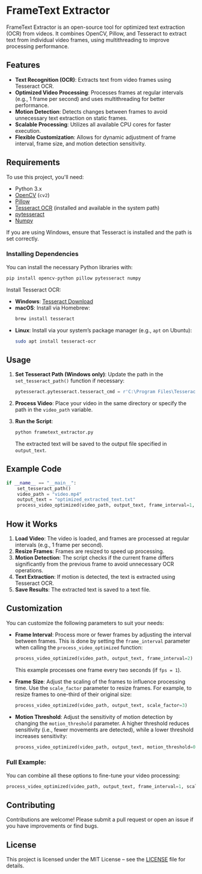 # FrameText Extractor

FrameText Extractor is an open-source tool for optimized text extraction (OCR) from videos. It combines OpenCV, Pillow, and Tesseract to extract text from individual video frames, using multithreading to improve processing performance.

## Features

- **Text Recognition (OCR)**: Extracts text from video frames using Tesseract OCR.
- **Optimized Video Processing**: Processes frames at regular intervals (e.g., 1 frame per second) and uses multithreading for better performance.
- **Motion Detection**: Detects changes between frames to avoid unnecessary text extraction on static frames.
- **Scalable Processing**: Utilizes all available CPU cores for faster execution.
- **Flexible Customization**: Allows for dynamic adjustment of frame interval, frame size, and motion detection sensitivity.

## Requirements

To use this project, you'll need:

- Python 3.x
- [OpenCV](https://opencv.org/) (`cv2`)
- [Pillow](https://python-pillow.org/)
- [Tesseract OCR](https://github.com/tesseract-ocr/tesseract) (installed and available in the system path)
- [pytesseract](https://github.com/madmaze/pytesseract)
- [Numpy](https://numpy.org/)

If you are using Windows, ensure that Tesseract is installed and the path is set correctly.

### Installing Dependencies

You can install the necessary Python libraries with:

```bash
pip install opencv-python pillow pytesseract numpy
```

Install Tesseract OCR:

- **Windows**: [Tesseract Download](https://github.com/tesseract-ocr/tesseract/wiki)
- **macOS**: Install via Homebrew:
  ```bash
  brew install tesseract
  ```
- **Linux**: Install via your system’s package manager (e.g., `apt` on Ubuntu):
  ```bash
  sudo apt install tesseract-ocr
  ```

## Usage

1. **Set Tesseract Path (Windows only)**:
   Update the path in the `set_tesseract_path()` function if necessary:

   ```python
   pytesseract.pytesseract.tesseract_cmd = r'C:\Program Files\Tesseract-OCR\tesseract.exe'
   ```

2. **Process Video**:
   Place your video in the same directory or specify the path in the `video_path` variable.

3. **Run the Script**:

   ```bash
   python frametext_extractor.py
   ```

   The extracted text will be saved to the output file specified in `output_text`.

## Example Code

```python
if __name__ == "__main__":
    set_tesseract_path()
    video_path = "video.mp4"
    output_text = "optimized_extracted_text.txt"
    process_video_optimized(video_path, output_text, frame_interval=1, scale_factor=2, motion_threshold=0.05)
```

## How it Works

1. **Load Video**: The video is loaded, and frames are processed at regular intervals (e.g., 1 frame per second).
2. **Resize Frames**: Frames are resized to speed up processing.
3. **Motion Detection**: The script checks if the current frame differs significantly from the previous frame to avoid unnecessary OCR operations.
4. **Text Extraction**: If motion is detected, the text is extracted using Tesseract OCR.
5. **Save Results**: The extracted text is saved to a text file.

## Customization

You can customize the following parameters to suit your needs:

- **Frame Interval**: Process more or fewer frames by adjusting the interval between frames. This is done by setting the `frame_interval` parameter when calling the `process_video_optimized` function:
  
  ```python
  process_video_optimized(video_path, output_text, frame_interval=2)
  ```
  This example processes one frame every two seconds (if `fps = 1`).

- **Frame Size**: Adjust the scaling of the frames to influence processing time. Use the `scale_factor` parameter to resize frames. For example, to resize frames to one-third of their original size:
  
  ```python
  process_video_optimized(video_path, output_text, scale_factor=3)
  ```

- **Motion Threshold**: Adjust the sensitivity of motion detection by changing the `motion_threshold` parameter. A higher threshold reduces sensitivity (i.e., fewer movements are detected), while a lower threshold increases sensitivity:
  
  ```python
  process_video_optimized(video_path, output_text, motion_threshold=0.1)
  ```

### Full Example:
You can combine all these options to fine-tune your video processing:

```python
process_video_optimized(video_path, output_text, frame_interval=1, scale_factor=2, motion_threshold=0.05)
```

## Contributing

Contributions are welcome! Please submit a pull request or open an issue if you have improvements or find bugs.

## License

This project is licensed under the MIT License – see the [LICENSE](LICENSE) file for details.
